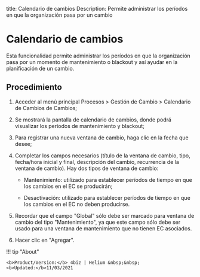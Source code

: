 title: Calendario de cambios
Description: Permite administrar los períodos en que la organización pasa por un cambio
# Calendario de cambios

Esta funcionalidad permite administrar los períodos en que la organización pasa por un momento de mantenimiento o blackout y así ayudar en la planificación de un cambio.

Procedimiento
------------

1.  Acceder al menú principal Procesos \>
    Gestión de Cambio \> Calendario de Cambios de Cambios;

2.  Se mostrará la pantalla de calendario de cambios, donde podrá visualizar los períodos de mantenimiento y blackout;

3.  Para registrar una nueva ventana de cambio, haga clic en la fecha que desee;

4.  Completar los campos necesarios (título de la ventana de cambio, tipo, fecha/hora inicial y final, descripción del cambio, recurrencia     de la ventana de cambio). Hay dos tipos de ventana de cambio:

    -   Mantenimiento: utilizado para establecer períodos de tiempo en que los cambios en el EC se producirán;

    -   Desactivación: utilizado para establecer períodos de tiempo en que los cambios en el EC no deben producirse.

5.  Recordar que el campo "Global" sólo debe ser marcado para ventana de cambio del tipo "Mantenimiento", ya que este campo sólo debe ser     usado para una ventana de mantenimiento que no tienen EC asociados.

6.  Hacer clic en "Agregar".

!!! tip "About"

    <b>Product/Version:</b> 4biz | Helium &nbsp;&nbsp;
    <b>Updated:</b>11/03/2021
